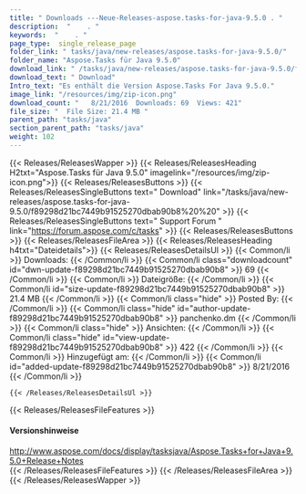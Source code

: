```yaml
---
title: " Downloads ---Neue-Releases-aspose.tasks-for-java-9.5.0 . "
description:  "    . " 
keywords:  "    . " 
page_type:  single_release_page
folder_link: " tasks/java/new-releases/aspose.tasks-for-java-9.5.0/"
folder_name: "Aspose.Tasks für Java 9.5.0"
download_link: " /tasks/java/new-releases/aspose.tasks-for-java-9.5.0/f89298d21bc7449b91525270dbab90b8"
download_text: " Download"
Intro_text: "Es enthält die Version Aspose.Tasks For Java 9.5.0."
image_link: "/resources/img/zip-icon.png"
download_count: "   8/21/2016  Downloads: 69  Views: 421"
file_size: "  File Size: 21.4 MB "
parent_path: "tasks/java"
section_parent_path: "tasks/java"
weight: 102
---
```


{{< Releases/ReleasesWapper >}}
  {{< Releases/ReleasesHeading H2txt="Aspose.Tasks für Java 9.5.0" imagelink="/resources/img/zip-icon.png">}}
  {{< Releases/ReleasesButtons >}}
    {{< Releases/ReleasesSingleButtons text=" Download" link="/tasks/java/new-releases/aspose.tasks-for-java-9.5.0/f89298d21bc7449b91525270dbab90b8%20%20" >}}
    {{< Releases/ReleasesSingleButtons text=" Support Forum " link="https://forum.aspose.com/c/tasks" >}}
  {{< Releases/ReleasesButtons >}}
  {{< Releases/ReleasesFileArea >}}
    {{< Releases/ReleasesHeading h4txt="Dateidetails">}}
    {{< Releases/ReleasesDetailsUl >}}
            {{< Common/li >}} Downloads: {{< /Common/li >}}
      {{< Common/li class="downloadcount" id="dwn-update-f89298d21bc7449b91525270dbab90b8" >}} 69 {{< /Common/li >}}
      {{< Common/li >}} Dateigröße: {{< /Common/li >}}
      {{< Common/li id="size-update-f89298d21bc7449b91525270dbab90b8" >}} 21.4 MB {{< /Common/li >}} 
      {{< Common/li  class="hide" >}} Posted By: {{< /Common/li >}} 
      {{< Common/li class="hide" id="author-update-f89298d21bc7449b91525270dbab90b8" >}} panchenko.dm {{< /Common/li >}}
      {{< Common/li class="hide" >}} Ansichten: {{< /Common/li >}}
      {{< Common/li class="hide" id="view-update-f89298d21bc7449b91525270dbab90b8" >}} 422 {{< /Common/li >}}
      {{< Common/li >}} Hinzugefügt am: {{< /Common/li >}}
      {{< Common/li id="added-update-f89298d21bc7449b91525270dbab90b8" >}} 8/21/2016 {{< /Common/li >}} 

    {{< /Releases/ReleasesDetailsUl >}}

  {{< Releases/ReleasesFileFeatures >}}
      <h4>Versionshinweise</h4><div> <a href="http://www.aspose.com/docs/display/tasksjava/Aspose.Tasks+for+Java+9.5.0+Release+Notes">http://www.aspose.com/docs/display/tasksjava/Aspose.Tasks+for+Java+9.5.0+Release+Notes</a></div>
  {{< /Releases/ReleasesFileFeatures >}}
 {{< /Releases/ReleasesFileArea >}}
{{< /Releases/ReleasesWapper >}}



